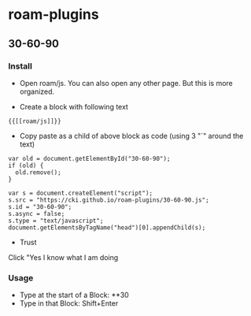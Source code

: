 # roam-plugins

## 30-60-90

### Install

* Open roam/js. You can also open any other page. But this is more organized.

* Create a block with following text

```
{{[[roam/js]]}}
```

* Copy paste as a child of above block as code (using  3 "`" around the text)

```
var old = document.getElementById("30-60-90");
if (old) {
  old.remove();
}

var s = document.createElement("script");
s.src = "https://cki.github.io/roam-plugins/30-60-90.js";
s.id = "30-60-90";
s.async = false;
s.type = "text/javascript";
document.getElementsByTagName("head")[0].appendChild(s);
```

* Trust 

Click "Yes I know what I am doing


### Usage

* Type at the start of a Block: **30
* Type in that Block: Shift+Enter


